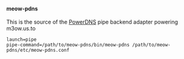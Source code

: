 #### meow-pdns

This is the source of the [PowerDNS](http://powerdns.com/) pipe backend adapter powering m3ow.us.to

    launch=pipe
    pipe-command=/path/to/meow-pdns/bin/meow-pdns /path/to/meow-pdns/etc/meow-pdns.conf

